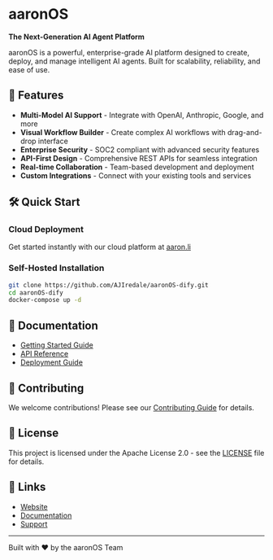 # aaronOS

**The Next-Generation AI Agent Platform**

aaronOS is a powerful, enterprise-grade AI platform designed to create, deploy, and manage intelligent AI agents. Built for scalability, reliability, and ease of use.

## 🚀 Features

- **Multi-Model AI Support** - Integrate with OpenAI, Anthropic, Google, and more
- **Visual Workflow Builder** - Create complex AI workflows with drag-and-drop interface
- **Enterprise Security** - SOC2 compliant with advanced security features
- **API-First Design** - Comprehensive REST APIs for seamless integration
- **Real-time Collaboration** - Team-based development and deployment
- **Custom Integrations** - Connect with your existing tools and services

## 🛠 Quick Start

### Cloud Deployment
Get started instantly with our cloud platform at [aaron.li](https://aaron.li)

### Self-Hosted Installation
```bash
git clone https://github.com/AJIredale/aaronOS-dify.git
cd aaronOS-dify
docker-compose up -d
```

## 📖 Documentation

- [Getting Started Guide](https://docs.aaron.li/getting-started)
- [API Reference](https://docs.aaron.li/api)
- [Deployment Guide](https://docs.aaron.li/deployment)

## 🤝 Contributing

We welcome contributions! Please see our [Contributing Guide](CONTRIBUTING.md) for details.

## 📄 License

This project is licensed under the Apache License 2.0 - see the [LICENSE](LICENSE) file for details.

## 🔗 Links

- [Website](https://aaron.li)
- [Documentation](https://docs.aaron.li)
- [Support](mailto:support@aaron.li)

---

Built with ❤️ by the aaronOS Team

